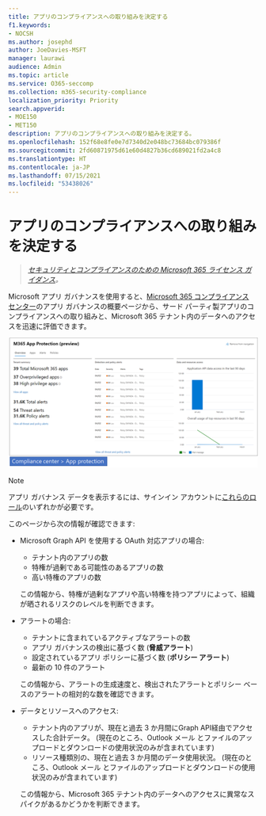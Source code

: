```yaml
---
title: アプリのコンプライアンスへの取り組みを決定する
f1.keywords:
- NOCSH
ms.author: josephd
author: JoeDavies-MSFT
manager: laurawi
audience: Admin
ms.topic: article
ms.service: O365-seccomp
ms.collection: m365-security-compliance
localization_priority: Priority
search.appverid:
- MOE150
- MET150
description: アプリのコンプライアンスへの取り組みを決定する。
ms.openlocfilehash: 152f68e8fe0e7d7340d2e048bc73684bc079386f
ms.sourcegitcommit: 2fd60871975d61e60d4827b36cd689021fd2a4c8
ms.translationtype: HT
ms.contentlocale: ja-JP
ms.lasthandoff: 07/15/2021
ms.locfileid: "53438026"
---
```

# <a name="determine-your-app-compliance-posture"></a>アプリのコンプライアンスへの取り組みを決定する

>*[セキュリティとコンプライアンスのための Microsoft 365 ライセンス ガイダンス](https://aka.ms/ComplianceSD)。*

Microsoft アプリ ガバナンスを使用すると、[Microsoft 365 コンプライアンス センター](https://aka.ms/appgovernance)のアプリ ガバナンスの概要ページから、サード パーティ製アプリのコンプライアンスへの取り組みと、Microsoft 365 テナント内のデータへのアクセスを迅速に評価できます。

![Microsoft 365 コンプライアンス センターの [アプリ ガバナンス概要] ページ](..\media\manage-app-protection-governance\mapg-cc-overview.png)

>[!Note]
> アプリ ガバナンス データを表示するには、サインイン アカウントに[これらのロール](app-governance-get-started.md#administrator-roles)のいずれかが必要です。
>

このページから次の情報が確認できます:

- Microsoft Graph API を使用する OAuth 対応アプリの場合:

  - テナント内のアプリの数
  - 特権が過剰である可能性のあるアプリの数
  - 高い特権のアプリの数

  この情報から、特権が過剰なアプリや高い特権を持つアプリによって、組織が晒されるリスクのレベルを判断できます。

- アラートの場合:

  - テナントに含まれているアクティブなアラートの数
  - アプリ ガバナンスの検出に基づく数 (**脅威アラート**)
  - 設定されているアプリ ポリシーに基づく数 (**ポリシー アラート**)
  - 最新の 10 件のアラート

  この情報から、アラートの生成速度と、検出されたアラートとポリシー ベースのアラートの相対的な数を確認できます。

- データとリソースへのアクセス:

  - テナント内のアプリが、現在と過去 3 か月間にGraph API経由でアクセスした合計データ。 (現在のところ、Outlook メール とファイルのアップロードとダウンロードの使用状況のみが含まれています)
  - リソース種類別の、現在と過去 3 か月間のデータ使用状況。 (現在のところ、Outlook メール とファイルのアップロードとダウンロードの使用状況のみが含まれています)

  この情報から、Microsoft 365 テナント内のデータへのアクセスに異常なスパイクがあるかどうかを判断できます。
